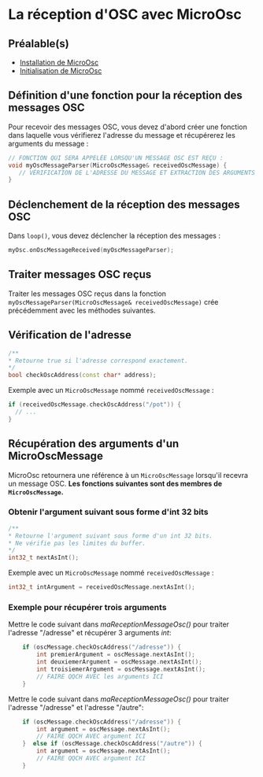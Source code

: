 # La réception d'OSC avec MicroOsc

## Préalable(s)

- [Installation de MicroOsc](/microosc/)
- [Initialisation de MicroOsc](/microosc/initialisation/)

## Définition d'une fonction pour la réception des messages OSC

Pour recevoir des messages OSC, vous devez d'abord créer une fonction dans laquelle vous vérifierez l'adresse du message et récupérerez les arguments du message :
```cpp
// FONCTION QUI SERA APPELÉE LORSQU'UN MESSAGE OSC EST REÇU :
void myOscMessageParser(MicroOscMessage& receivedOscMessage) {
   // VÉRIFICATION DE L'ADRESSE DU MESSAGE ET EXTRACTION DES ARGUMENTS
}
```

## Déclenchement de la réception des messages OSC

Dans `loop()`, vous devez déclencher la réception des messages :
```cpp
myOsc.onOscMessageReceived(myOscMessageParser);
```

## Traiter messages OSC reçus

Traiter les messages OSC reçus dans la fonction `myOscMessageParser(MicroOscMessage& receivedOscMessage)` crée précédemment avec les méthodes suivantes.


## Vérification de l'adresse

```cpp
/**
* Retourne true si l'adresse correspond exactement.
*/
bool checkOscAddress(const char* address);
```

Exemple avec un `MicroOscMessage` nommé `receivedOscMessage` :
```cpp
if (receivedOscMessage.checkOscAddress("/pot")) {
  // ...
}
```


## Récupération des arguments d'un MicroOscMessage

MicroOsc retournera une référence à un `MicroOscMessage` lorsqu'il recevra un message OSC.
**Les fonctions suivantes sont des membres de `MicroOscMessage`.**

### Obtenir l'argument suivant sous forme d'**int** 32 bits

```cpp
/**
* Retourne l'argument suivant sous forme d'un int 32 bits.
* Ne vérifie pas les limites du buffer.
*/
int32_t nextAsInt();
```

Exemple avec un `MicroOscMessage` nommé `receivedOscMessage` :
```cpp
int32_t intArgument = receivedOscMessage.nextAsInt();
```

### Exemple pour récupérer trois arguments

Mettre le code suivant dans _maReceptionMessageOsc()_ pour traiter l'adresse "/adresse" et récupérer 3 arguments _int_:
```cpp
    if (oscMessage.checkOscAddress("/adresse")) {
        int premierArgument = oscMessage.nextAsInt();
        int deuxiemerArgument = oscMessage.nextAsInt();
        int troisiemerArgument = oscMessage.nextAsInt();
        // FAIRE QQCH AVEC les arguments ICI
    } 
``` 

Mettre le code suivant dans _maReceptionMessageOsc()_ pour traiter l'adresse "/adresse" et l'adresse "/autre":
```cpp
    if (oscMessage.checkOscAddress("/adresse")) {
        int argument = oscMessage.nextAsInt();
        // FAIRE QQCH AVEC argument ICI
    }  else if (oscMessage.checkOscAddress("/autre")) {
        int argument = oscMessage.nextAsInt();
        // FAIRE QQCH AVEC argument ICI
    }   
```


